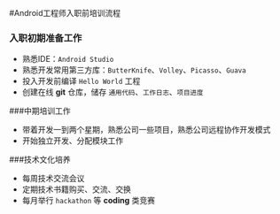 #Android工程师入职前培训流程


### 入职初期准备工作
- 熟悉IDE：`Android Studio`
- 熟悉开发常用第三方库：`ButterKnife`、`Volley`、`Picasso`、`Guava`
- 投入开发前编译 `Hello World` 工程
- 创建在线 **git** 仓库，储存 `通用代码`、`工作日志`、`项目进度`

###中期培训工作
- 带着开发一到两个星期，熟悉公司一些项目，熟悉公司远程协作开发模式
- 开始独立开发、分配模块工作

###技术文化培养
- 每周技术交流会议
- 定期技术书籍购买、交流、交换
- 每月举行 `hackathon` 等 **coding** 类竞赛
